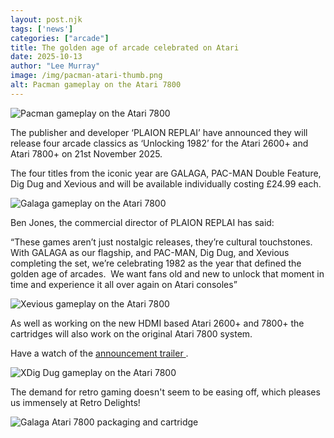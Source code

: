 ```yaml
---
layout: post.njk 
tags: ['news']
categories: ["arcade"]
title: The golden age of arcade celebrated on Atari
date: 2025-10-13
author: "Lee Murray"
image: /img/pacman-atari-thumb.png
alt: Pacman gameplay on the Atari 7800
---
```


![Pacman gameplay on the Atari 7800](/img/PMSS_02.png)

The publisher and developer ‘PLAION REPLAI’ have announced they will release four arcade classics as ‘Unlocking 1982’ for the Atari 2600+ and Atari 7800+ on 21st November 2025.

The four titles from the iconic year are GALAGA, PAC-MAN Double Feature, Dig Dug and Xevious and will be available individually costing £24.99 each.

![Galaga gameplay on the Atari 7800](/img/GALAGA_SS01.png)

Ben Jones, the commercial director of PLAION REPLAI has said: 

“These games aren’t just nostalgic releases, they’re cultural touchstones. With GALAGA as our flagship, and PAC-MAN, Dig Dug, and Xevious completing the set, we’re celebrating 1982 as the year that defined the golden age of arcades.  We want fans old and new to unlock that moment in time and experience it all over again on Atari consoles”

![Xevious gameplay on the Atari 7800](/img/XEVIOUS_SS01.png)


As well as working on the new HDMI based Atari 2600+ and 7800+ the cartridges will also work on the original Atari 7800 system.

Have a watch of the [announcement trailer ](https://youtu.be/xhmXfUCePf4).

![XDig Dug gameplay on the Atari 7800](/img/DIGDUG_SS03.png)

The demand for retro gaming doesn't seem to be easing off, which pleases us immensely at Retro Delights!

![Galaga Atari 7800 packaging and cartridge](/img/PEGI_GALAGA_BeautyShot.png)